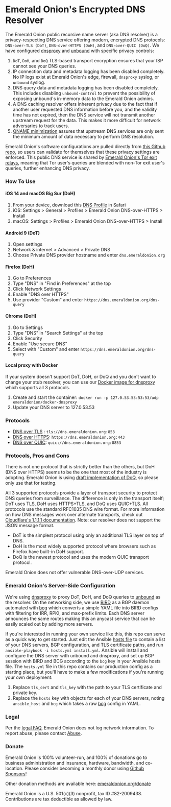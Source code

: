 # Emerald Onion's Encrypted DNS Resolver

The Emerald Onion public recursive name server (aka DNS resolver) is a privacy-respecting DNS service offering modern, encrypted DNS protocols: `DNS-over-TLS (DoT)`, `DNS-over-HTTPS (DoH)`, and `DNS-over-QUIC (DoQ)`. We have configured [dnsproxy](https://github.com/AdguardTeam/dnsproxy) and [unbound](https://www.nlnetlabs.nl/projects/unbound/about/) with specific privacy controls:

1. `DoT`, `DoH`, and `DoQ` TLS-based transport encryption ensures that your ISP cannot see your DNS queries.
2. IP connection data and metadata logging has been disabled completely. No IP logs exist at Emerald Onion's edge, firewall, `dnsproxy` syslog, or `unbound` syslog.
3. DNS query data and metadata logging has been disabled completely. This includes disabling `unbound-control` to prevent the possibility of exposing unbound's in-memory data to the Emerald Onion admins.
4. A DNS caching resolver offers inherent privacy due to the fact that if another user requested DNS information before you, and the validity time has not expired, then the DNS service will not transmit another upstream request for the data. This makes it more difficult for network adversaries to track users.
5. [QNAME minimization](https://www.isc.org/blogs/qname-minimization-and-privacy/) assures that upstream DNS services are only sent the minimum amount of data necessary to perform DNS resolution.

Emerald Onion's software configurations are pulled directly from [this Github repo](https://github.com/emeraldonion/DNS/tree/main/templates), so users can validate for themselves that these privacy settings are enforced. This public DNS service is shared by [Emerald Onion's Tor exit relays](https://metrics.torproject.org/rs.html#search/as:396507), meaning that Tor user's queries are blended with non-Tor exit user's queries, further enhancing DNS privacy.

### How To Use

#### iOS 14 and macOS Big Sur (DoH)

1. From your device, download this [DNS Profile](https://github.com/emeraldonion/DNS/raw/main/eo-doh.mobileconfig) in Safari
2. iOS: Settings > General > Profiles > Emerald Onion DNS-over-HTTPS > Install
3. macOS: Settings > Profiles > Emerald Onion DNS-over-HTTPS > Install

#### Android 9 (DoT)

1. Open settings
2. Network & internet > Advanced > Private DNS
3. Choose Private DNS provider hostname and enter `dns.emeraldonion.org`

#### Firefox (DoH)

1. Go to Preferences
2. Type "DNS" in "Find in Preferences" at the top
3. Click Network Settings
4. Enable "DNS over HTTPS"
5. Use provider "Custom" and enter `https://dns.emeraldonion.org/dns-query`

#### Chrome (DoH)

1. Go to Settings
2. Type "DNS" in "Search Settings" at the top
3. Click Security
4. Enable "Use secure DNS"
5. Select with "Custom" and enter `https://dns.emeraldonion.org/dns-query`

#### Local proxy with Docker

If your system doesn't support DoT, DoH, or DoQ and you don't want to change your stub resolver, you can use our [Docker image for dnsproxy](https://github.com/emeraldonion/docker-dnsproxy) which supports all 3 protocols.

1. Create and start the container: `docker run -p 127.0.53.53:53:53/udp emeraldonion/docker-dnsproxy`
2. Update your DNS server to 127.0.53.53

### Protocols

- [DNS over TLS](https://tools.ietf.org/html/rfc7858) : `tls://dns.emeraldonion.org:853`
- [DNS over HTTPS](https://tools.ietf.org/html/rfc8484): `https://dns.emeraldonion.org:443`
- [DNS over QUIC](https://tools.ietf.org/html/draft-ietf-dprive-dnsoquic-02): `quic://dns.emeraldonion.org:8853`

### Protocols, Pros and Cons

There is not one protocol that is strictly better than the others, but DoH (DNS over HTTPS) seems to be the one that most of the industry is adopting. Emerald Onion is using [draft implementation of DoQ](https://github.com/AdguardTeam/dnsproxy/pull/128), so please only use that for testing.

All 3 supported protocols provide a layer of transport security to protect DNS queries from surveillance. The difference is only in the transport itself; DoT uses TLS, DoH uses HTTPS+TLS, and DoQ uses QUIC+TLS. All protocols use the standard RFC1035 DNS wire format. For more information on how DNS messages work over alternate transports, check out [Cloudflare's 1.1.1.1 documentation](https://developers.cloudflare.com/1.1.1.1/dns-over-https/wireformat). Note: our resolver does not support the JSON message format.

- DoT is the simplest protocol using only an additional TLS layer on top of DNS.
- DoH is the most widely supported protocol where browsers such as Firefox have built-in DoH support.
- DoQ is the newest protocol and uses the modern QUIC transport protocol.

Emerald Onion does not offer vulnerable DNS-over-UDP services.

### Emerald Onion's Server-Side Configuration

We're using [dnsproxy](https://github.com/AdguardTeam/dnsproxy) to proxy DoT, DoH, and DoQ queries to [unbound](https://github.com/NLnetLabs/unbound) as the resolver. On the networking side, we use [BIRD](https://gitlab.nic.cz/labs/bird/tree/master) as a BGP daemon automated with [bcg](https://github.com/natesales/bcg) which converts a simple YAML file into BIRD configs with filtering for IRR, RPKI, and max-prefix limits. Each DNS server announces the same routes making this an anycast service that can be easily scaled out by adding more servers.

If you're interested in running your own service like this, this repo can serve as a quick way to get started. Just edit the Ansible [hosts file](https://github.com/emeraldonion/APRNS/blob/main/hosts.yml) to contain a list of your DNS servers, BGP configuration, and TLS certificate paths, and run `ansible-playbook -i hosts.yml install.yml`. Ansible will install and configure the DNS server with unbound and dnsproxy, and set up BGP session with BIRD and BCG according to the `bcg` key in your Ansible hosts file. The `hosts.yml` file in this repo contains our production config as a starting place, but you'll have to make a few modifications if you're running your own deployment:

1. Replace `tls_cert` and `tls_key` with the path to your TLS certificate and private key.
2. Replace the `hosts` key with objects for each of your DNS servers, noting `ansible_host` and `bcg` which takes a raw [bcg](https://github.com/natesales/bcg) config in YAML.

### Legal

Per the [legal FAQ](https://emeraldonion.org/faq/), Emerald Onion does not log network information. To report abuse, please contact [Abuse](mailto:abuse@emeraldonion.org).

### Donate

Emerald Onion is 100% volunteer-run, and 100% of donations go to business administration and insurance, hardware, bandwidth, and co-location. Please consider becoming a monthly donor using [Github Sponsors](https://github.com/sponsors/emeraldonion)!

Other donation methods are available here: [emeraldonion.org/donate](https://emeraldonion.org/donate/)

Emerald Onion is a U.S. 501(c)(3) nonprofit, tax ID #82-2009438. Contributions are tax deductible as allowed by law.
